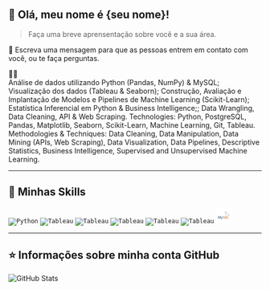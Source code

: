 ## 💜 Olá, meu nome é <strong>{seu nome}!</strong>

> Faça uma breve aprensentação sobre você e a sua área.

💬 Escreva uma mensagem para que as pessoas entrem em contato com você, ou te faça perguntas.

👨‍🎓       
       Análise de dados utilizando Python (Pandas, NumPy) & MySQL;
       Visualização dos dados (Tableau & Seaborn);
       Construção, Avaliação e Implantação de Modelos e Pipelines de Machine Learning (Scikit-Learn);
       Estatística Inferencial em Python & Business Intelligence;;
       Data Wrangling, Data Cleaning, API & Web Scraping.
       Technologies: Python, PostgreSQL, Pandas, Matplotlib, Seaborn, Scikit-Learn, Machine Learning, Git, Tableau.
       Methodologies & Techniques: Data Cleaning, Data Manipulation, Data Mining (APIs, Web Scraping), Data Visualization, Data Pipelines, 
       Descriptive Statistics, Business Intelligence, Supervised and Unsupervised Machine Learning.

----

## 🚀 Minhas Skills

<code><img height="32" src="https://lh3.googleusercontent.com/EY_p_YSTBTS4f2hTHhc7k1h-X0-D3P89q-WBl711Ivh0M1NtWZJF19dXPqxglKXCf33tD3D-FTeWTgr2Fkl1UKK4Y_9FH2ZZx7xH1t7qC7JW3zf9U3MbV3goClG_a5BYBx5vjT9VOZiyAOILxIrr_qPyN1BFCYMGEHAC62_uU2q_V1PWj-leEdhCLNB8ggHjN-inEpGSTLS7wvcYMVgrvUnKM7ntMb8Sk2vSlWoNJBfkyixA1G_meqpGc1XXSkqGqY34jyb0sAMv6SldZr86apq8Sk0mKwxnQfA74NkBO173h6pLR6e2rMRHFQ1_g2pWq9MWRKuO8OC_gh-JUjIbXwK1WsO6Eoe7xVRIcDF8oLkNrPxPMSi1g7BbrHz6dxPfH3E8thkzCiove-3cAxbgWdlJO2TGBUWFpDkSG7zgiQZGkYM0_qRuhExl9rChEAglLs6-GNCzenYqzo3qEy8-ctYgiIYedNoZyvUIdobf7_zuznBqnE4aqNMdGx0--ONT6kaDVthH32Q60s4vKigPLlB6KzQ337cU1Tad75iEGLQhSgR_OqQuD2VOp0sxHcQQAqOnvHrtDv_nVqG1sz5lL64bNnnPMT_U5xcgnIXP8_xx8mGRFLKD2qf46kc9xhf3OHP2EL6t7gZXNUmReQdUWVxVSBaoxCC1hN2VYbN1Dut0-YtjvbtnhhmokXVKEldiMyEyrv_k4_yxsc0g_sQMXjP7mbNQ7FPmLgTqu8xO59rzQPMSCB8gPyavwW-OmH9poXpWZOu5DlADBZbJWL0GGKHi18lvOQRfvQm6BsoqpBGqy2IT9v-9qQ8ud8ZD8pRaIN8aL1JN6GkPdEsCbi6mUmwNZIfvyRYeU85oV9aIiHLyYgmro6YXxBSISihRilnVWfQBefpC0uwVU47FD6oQdqRmIysyt-HL0cKZsQLq_YFzFZ8TAwlydUnSWMjbd0pozPcOAp8ZPrnTKQc6wQk=s512-no?authuser=1" alt="Python"/></code>
<code><img height="32" src="https://pbs.twimg.com/profile_images/1268207088683020288/d9agkn4h_400x400.jpg" alt="Tableau"/></code>
<code><img height="32" src="https://pbs.twimg.com/profile_images/1268207088683020288/d9agkn4h_400x400.jpg" alt="Tableau"/></code>
<code><img height="32" src="https://pbs.twimg.com/profile_images/1268207088683020288/d9agkn4h_400x400.jpg" alt="Tableau"/></code>
<code><img height="32" src="https://pbs.twimg.com/profile_images/1268207088683020288/d9agkn4h_400x400.jpg" alt="Tableau"/></code>
<code><img height="32" src="https://pbs.twimg.com/profile_images/1268207088683020288/d9agkn4h_400x400.jpg" alt="Tableau"/></code>
<code><img height="32" src="https://raw.githubusercontent.com/github/explore/80688e429a7d4ef2fca1e82350fe8e3517d3494d/topics/mysql/mysql.png" alt="MySQL"/></code>

---

## ⭐ Informações sobre minha conta GitHub
![GitHub Stats](https://github-readme-stats.vercel.app/api?username=pmarcelojr&show_icons=true)
